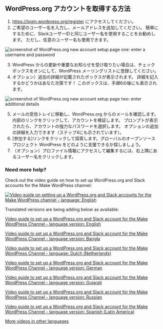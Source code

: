 ## WordPress.org アカウントを取得する方法

1. https://login.wordpress.org/register にアクセスしてください。
2. ご希望のユーザー名を入力し、メールアドレスを追加してください。 簡単にするために、SlackユーザーIDと同じユーザー名を使用することをお勧めします。 
ただし、任意のユーザー名も使用できます。

  ![screenshot of WordPress.org new account setup page one: enter a username and password](https://github.com/WordPress/contributor-day-handbook/blob/master/images/Create%20wordpress-org%20account%2001_EN.png)

3. WordPress からの更新や重要なお知らせを受け取りたい場合は、チェックボックスをオンにして、WordPress メーリングリストに登録してください。
4. オプション）追加の詳細が記載されたボックスが表示されます。 詳細を記入するかどうかはあなた次第です！ このボックスは、手順6の後にも表示されます。

  ![screenshot of WordPress.org new account setup page two: enter additional details](https://github.com/WordPress/contributor-day-handbook/blob/master/images/Create_wordpressorg%20account%2002_EN.png)


5. メールの受信トレイに移動し、WordPress.org からのメールを確認します。 内部のリンクをクリックして、アカウントを検証します。
プロンプトが表示されたら、アカウントの強力なパスワードを選択します。 オプションの追加の詳細を入力できます（ステップ4にも示されています）。
6. [参加する]リンクをクリックして探索します。グローバルのオープンソースプロジェクト WordPress をどのように支援できるか探しましょう。 
7. （オプション）プロファイル情報にアクセスして編集するには、右上隅にあるユーザー名をクリックします。

### Need more help?
Check out the video guide on how to set up WordPress.org and Slack accounts for the Make WordPress channel:

[![Video guide on setting up a WordPress.org and Slack accounts for the Make WordPress channel - language: English](https://i.ytimg.com/vi/XjO7sGhNJ9o/maxresdefault.jpg)](//www.youtube.com/watch?v=XjO7sGhNJ9o "Set up a WordPress.org and Slack account for the Make WordPress Channel - English-language version")

Translated versions are being adding below as available:

[Video guide to set up a WordPress.org and Slack account for the Make WordPress Channel - language version: English](//www.youtube.com/watch?v=XjO7sGhNJ9o "Video guide to set up a WordPress.org and Slack account for the Make WordPress Channel - English")

[Video guide to set up a WordPress.org and Slack account for the Make WordPress Channel - language version: Bangla](//www.youtube.com/watch?v=Cldxz9ihia0 "Video guide to set up a WordPress.org and Slack account for the Make WordPress Channel - Bangla (no captions)")

[Video guide to set up a WordPress.org and Slack account for the Make WordPress Channel - language: Dutch (Netherlands)](//www.youtube.com/watch?v=T0vuo8tFeJg "Video guide to set up a WordPress.org and Slack account for the Make WordPress Channel - Dutch (Netherlands)")

[Video guide to set up a WordPress.org and Slack account for the Make WordPress Channel - language version: German](//www.youtube.com/watch?v=XpQVHvFji6c "Video guide to set up a WordPress.org and Slack account for the Make WordPress Channel - German")

[Video guide to set up a WordPress.org and Slack account for the Make WordPress Channel - language version: Gujarati](//www.youtube.com/watch?v=y6N0-On6fVc "Video guide to set up a WordPress.org and Slack account for the Make WordPress Channel - Gujarati")

[Video guide to set up a WordPress.org and Slack account for the Make WordPress Channel - language version: Russian](//www.youtube.com/watch?v=liBPJEyIe8k "Video guide to set up a WordPress.org and Slack account for the Make WordPress Channel - Russian")

[Video guide to set up a WordPress.org and Slack account for the Make WordPress Channel - language version: Spanish (Latin America)](//www.youtube.com/watch?v=zjGzfVeTzvA "Video guide to set up a WordPress.org and Slack account for the Make WordPress Channel - Spanish (Latin America)")

[More videos in other languages](//www.youtube.com/playlist?list=PLCVEqsAbLffcS1Rx-COZ5CZBOmXZJEe6k "Playlist for videos to set up a WordPress.org and Slack account for the Make WordPress Channel")
